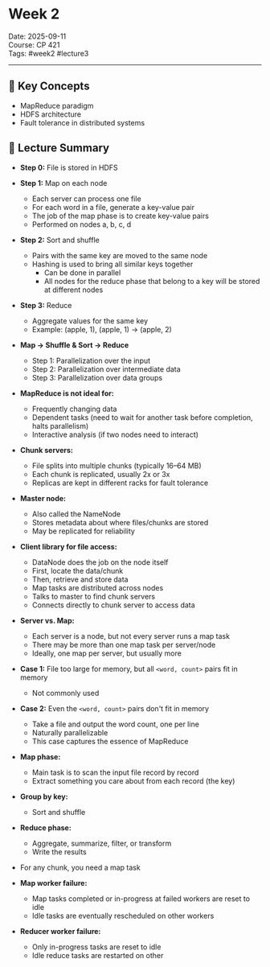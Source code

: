# Week 2

Date: 2025-09-11  
Course: CP 421  
Tags: #week2 #lecture3

---

## 🧠 Key Concepts

* MapReduce paradigm
* HDFS architecture
* Fault tolerance in distributed systems

## 📖 Lecture Summary

- **Step 0:** File is stored in HDFS
- **Step 1:** Map on each node
  - Each server can process one file
  - For each word in a file, generate a key-value pair
  - The job of the map phase is to create key-value pairs
  - Performed on nodes a, b, c, d
- **Step 2:** Sort and shuffle
  - Pairs with the same key are moved to the same node
  - Hashing is used to bring all similar keys together
    - Can be done in parallel
    - All nodes for the reduce phase that belong to a key will be stored at different nodes
- **Step 3:** Reduce
  - Aggregate values for the same key
  - Example: (apple, 1), (apple, 1) → (apple, 2)

- **Map → Shuffle & Sort → Reduce**
  - Step 1: Parallelization over the input
  - Step 2: Parallelization over intermediate data
  - Step 3: Parallelization over data groups

- **MapReduce is not ideal for:**
  - Frequently changing data
  - Dependent tasks (need to wait for another task before completion, halts parallelism)
  - Interactive analysis (if two nodes need to interact)

- **Chunk servers:**
  - File splits into multiple chunks (typically 16–64 MB)
  - Each chunk is replicated, usually 2x or 3x
  - Replicas are kept in different racks for fault tolerance

- **Master node:**
  - Also called the NameNode
  - Stores metadata about where files/chunks are stored
  - May be replicated for reliability

- **Client library for file access:**
  - DataNode does the job on the node itself
  - First, locate the data/chunk
  - Then, retrieve and store data
  - Map tasks are distributed across nodes
  - Talks to master to find chunk servers
  - Connects directly to chunk server to access data

- **Server vs. Map:**
  - Each server is a node, but not every server runs a map task
  - There may be more than one map task per server/node
  - Ideally, one map per server, but usually more

- **Case 1:** File too large for memory, but all `<word, count>` pairs fit in memory
  - Not commonly used

- **Case 2:** Even the `<word, count>` pairs don't fit in memory
  - Take a file and output the word count, one per line
  - Naturally parallelizable
  - This case captures the essence of MapReduce

- **Map phase:**
  - Main task is to scan the input file record by record
  - Extract something you care about from each record (the key)

- **Group by key:**
  - Sort and shuffle

- **Reduce phase:**
  - Aggregate, summarize, filter, or transform
  - Write the results

- For any chunk, you need a map task

- **Map worker failure:**
  - Map tasks completed or in-progress at failed workers are reset to idle
  - Idle tasks are eventually rescheduled on other workers

- **Reducer worker failure:**
  - Only in-progress tasks are reset to idle
  - Idle reduce tasks are restarted on other
